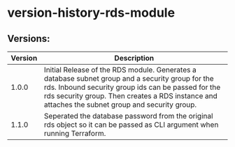 # version-history-rds-module
## **Versions:**
Version | Description
---------------|--------------------------------------------------------
1.0.0 | Initial Release of the RDS module. Generates a database subnet group and a security group for the rds. Inbound security group ids can be passed for the rds security group. Then creates a RDS instance and attaches the subnet group and security group.
1.1.0 | Seperated the database password from the original rds object so it can be passed as CLI argument when running Terraform. 